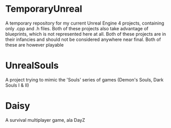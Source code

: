 # TemporaryUnreal
A temporary repository for my current Unreal Engine 4 projects, containing only .cpp and .h files. Both of these projects also take advantage of blueprints, which is not represented here at all.
Both of these projects are in their infancies and should not be considered anywhere near final. Both of these are however playable

# UnrealSouls
A project trying to mimic the 'Souls' series of games (Demon's Souls, Dark Souls I & II)

# Daisy
A survival multiplayer game, ala DayZ
